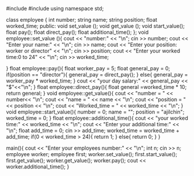 #include <iostream>
#include <string>
using namespace std;

class employee {
    int number;
    string name;
    string position;
    float worked_time;
public:
    void set_value ();
    void get_value ();
    void start_value();
    float pay();
    float direct_pay();
    float additional_time();
};
void employee::set_value (){
    cout << "number:" << "\n";
    cin >> number;
    cout << "Enter your name:" << "\n";
    cin >> name;
    cout << "Enter your position: worker or director" << "\n";
    cin >> position;
    cout << "Enter your worked time:0 to 24" << "\n";
    cin >> worked_time;

}
float employee::pay(){
    float worker_pay = 5;
    float general_pay = 0;
    if(position == "director"){
        general_pay = direct_pay();
    }
    else{
        general_pay = worker_pay * worked_time;
    }
    cout << "your day salary:" << general_pay <<  "$"<<"\n";
}
float employee::direct_pay(){
    float general =worked_time * 10;
    return general;
}
void employee::get_value(){
    cout << "number = " << number<< "\n";
    cout << "name = " << name << "\n";
    cout << "position = " << position << "\n";
    cout << "Worked_time = " << worked_time << "\n";
}
void employee::start_value(){
    number = 0;
    name = "";
    position = "ajilchin";
    worked_time = 0;
}
float employee::additional_time(){
    cout << "your worked time:" << worked_time << "\n";
    cout << "Enter your additional time:" << "\n";
    float add_time = 0;
    cin >> add_time;
    worked_time = worked_time + add_time;
    if(0 < worked_time > 24){
        return 1;
    }
    else{
        return 0;
    }
}

main(){
    cout << "Enter your employees number:" << "\n";
    int n;
    cin >> n;
    employee worker;
    employee first;
    worker.set_value();
    first.start_value();
    first.get_value();
    worker.get_value();
    worker.pay();
    cout << worker.additional_time();
}

